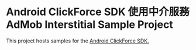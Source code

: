 # Android ClickForce SDK 使用中介服務AdMob Interstitial Sample Project
This project hosts samples for the [Android ClickForce SDK.](http://cdn.doublemax.net/sdk/Android-AdMob.html)
